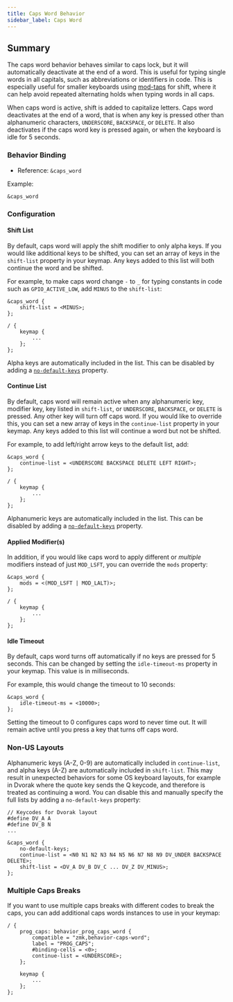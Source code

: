 ```yaml
---
title: Caps Word Behavior
sidebar_label: Caps Word
---
```


## Summary

The caps word behavior behaves similar to caps lock, but it will automatically deactivate at the end of a word. This is useful for typing single words in all capitals, such as abbreviations or identifiers in code. This is especially useful for smaller keyboards using [mod-taps](/docs/behaviors/mod-tap) for shift, where it can help avoid repeated alternating holds when typing words in all caps.

When caps word is active, shift is added to capitalize letters. Caps word deactivates at the end of a word, that is when any key is pressed other than alphanumeric characters, `UNDERSCORE`, `BACKSPACE`, or `DELETE`. It also deactivates if the caps word key is pressed again, or when the keyboard is idle for 5 seconds.

### Behavior Binding

- Reference: `&caps_word`

Example:

```
&caps_word
```

### Configuration

#### Shift List

By default, caps word will apply the shift modifier to only alpha keys. If you would like additional keys to be shifted, you can set an array of keys in the `shift-list` property in your keymap. Any keys added to this list will both continue the word and be shifted.

For example, to make caps word change `-` to `_` for typing constants in code such as `GPIO_ACTIVE_LOW`, add `MINUS` to the `shift-list`:

```
&caps_word {
    shift-list = <MINUS>;
};

/ {
    keymap {
        ...
    };
};
```

Alpha keys are automatically included in the list. This can be disabled by adding a [`no-default-keys`](#non-us-layouts) property.

#### Continue List

By default, caps word will remain active when any alphanumeric key, modifier key, key listed in `shift-list`, or `UNDERSCORE`, `BACKSPACE`, or `DELETE` is pressed. Any other key will turn off caps word. If you would like to override this, you can set a new array of keys in the `continue-list` property in your keymap. Any keys added to this list will continue a word but not be shifted.

For example, to add left/right arrow keys to the default list, add:

```
&caps_word {
    continue-list = <UNDERSCORE BACKSPACE DELETE LEFT RIGHT>;
};

/ {
    keymap {
        ...
    };
};
```

Alphanumeric keys are automatically included in the list. This can be disabled by adding a [`no-default-keys`](#non-us-layouts) property.

#### Applied Modifier(s)

In addition, if you would like caps word to apply different or _multiple_ modifiers instead of just `MOD_LSFT`, you can override the `mods` property:

```
&caps_word {
    mods = <(MOD_LSFT | MOD_LALT)>;
};

/ {
    keymap {
        ...
    };
};
```

#### Idle Timeout

By default, caps word turns off automatically if no keys are pressed for 5 seconds. This can be changed by setting the `idle-timeout-ms` property in your keymap. This value is in milliseconds.

For example, this would change the timeout to 10 seconds:

```
&caps_word {
    idle-timeout-ms = <10000>;
};
```

Setting the timeout to 0 configures caps word to never time out. It will remain active until you press a key that turns off caps word.

### Non-US Layouts

Alphanumeric keys (A-Z, 0-9) are automatically included in `continue-list`, and alpha keys (A-Z) are automatically included in `shift-list`. This may result in unexpected behaviors for some OS keyboard layouts, for example in Dvorak where the quote key sends the Q keycode, and therefore is treated as continuing a word. You can disable this and manually specify the full lists by adding a `no-default-keys` property:

```
// Keycodes for Dvorak layout
#define DV_A A
#define DV_B N
...

&caps_word {
    no-default-keys;
    continue-list = <N0 N1 N2 N3 N4 N5 N6 N7 N8 N9 DV_UNDER BACKSPACE DELETE>;
    shift-list = <DV_A DV_B DV_C ... DV_Z DV_MINUS>;
};
```

### Multiple Caps Breaks

If you want to use multiple caps breaks with different codes to break the caps, you can add additional caps words instances to use in your keymap:

```
/ {
    prog_caps: behavior_prog_caps_word {
        compatible = "zmk,behavior-caps-word";
        label = "PROG_CAPS";
        #binding-cells = <0>;
        continue-list = <UNDERSCORE>;
    };

    keymap {
        ...
    };
};
```
